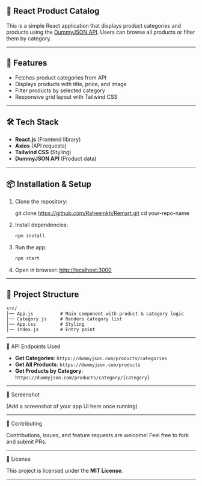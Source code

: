 ## 🛒 React Product Catalog 

This is a simple React application that displays product categories and products using the [DummyJSON API](https://dummyjson.com/).
Users can browse all products or filter them by category.

---

 ## 🚀 Features

* Fetches product categories from API
* Displays products with title, price, and image
* Filter products by selected category
* Responsive grid layout with Tailwind CSS

---

## 🛠️ Tech Stack

* **React.js** (Frontend library)
* **Axios** (API requests)
* **Tailwind CSS** (Styling)
* **DummyJSON API** (Product data)

---

## 📦 Installation & Setup

1. Clone the repository:

   git clone https://github.com/Raheemkh/Remart.git
   cd your-repo-name
   

2. Install dependencies:

   ```bash
   npm install
   ```

3. Run the app:

   ```bash
   npm start
   ```

4. Open in browser:
   [http://localhost:3000](http://localhost:3000)

---

## 📂 Project Structure

```
src/
│── App.js          # Main component with product & category logic
│── Category.js     # Renders category list
│── App.css         # Styling
│── index.js        # Entry point
```

---

🔗 API Endpoints Used

* **Get Categories**: `https://dummyjson.com/products/categories`
* **Get All Products**: `https://dummyjson.com/products`
* **Get Products by Category**: `https://dummyjson.com/products/category/{category}`

---

📸 Screenshot

(Add a screenshot of your app UI here once running)

---

🤝 Contributing

Contributions, issues, and feature requests are welcome!
Feel free to fork and submit PRs.

---

📜 License

This project is licensed under the **MIT License**.

---


